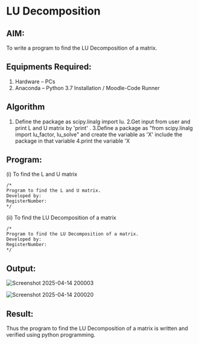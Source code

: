 # LU Decomposition 

## AIM:
To write a program to find the LU Decomposition of a matrix.

## Equipments Required:
1. Hardware – PCs
2. Anaconda – Python 3.7 Installation / Moodle-Code Runner

## Algorithm
1. Define the package as scipy.linalg import lu.
2.Get input from user and print L and U matrix by 'print' .
3.Define a package as "from scipy.linalg import lu_factor, lu_solve" and create the variable as 'X' include the package in that variable
4.print the variable 'X


## Program:
(i) To find the L and U matrix
```
/*
Program to find the L and U matrix.
Developed by: 
RegisterNumber: 
*/
```
(ii) To find the LU Decomposition of a matrix
```
/*
Program to find the LU Decomposition of a matrix.
Developed by: 
RegisterNumber: 
*/
```

## Output:


![Screenshot 2025-04-14 200003](https://github.com/user-attachments/assets/14c0df33-1a8d-478c-994d-a17fd2e87683)


![Screenshot 2025-04-14 200020](https://github.com/user-attachments/assets/f5ef4125-5a13-49e8-b450-91cebfa2f88a)


## Result:
Thus the program to find the LU Decomposition of a matrix is written and verified using python programming.

